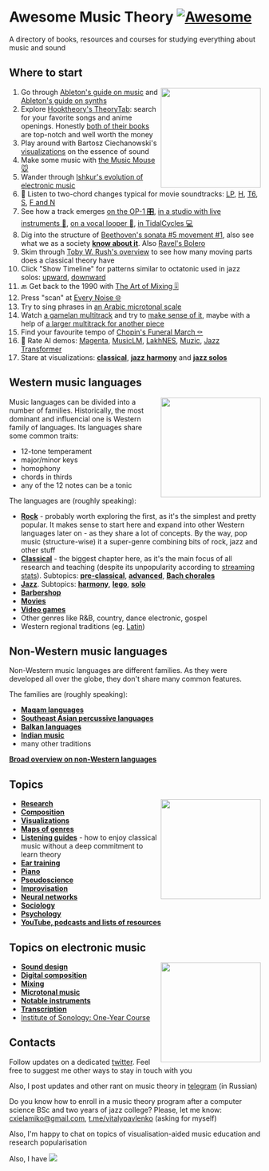 Awesome Music Theory [![Awesome](https://cdn.rawgit.com/sindresorhus/awesome/d7305f38d29fed78fa85652e3a63e154dd8e8829/media/badge.svg)](https://github.com/sindresorhus/awesome)
===


A directory of books, resources and courses for studying everything about music and sound

Where to start
---

<img src="https://user-images.githubusercontent.com/1491908/220568166-377d3637-b5f6-45a9-906c-a8e4a21c3778.jpg" width="200" align="right">


1. Go through [Ableton's guide on music](https://learningmusic.ableton.com/) and [Ableton's guide on synths](https://learningsynths.ableton.com/)
2. Explore [Hooktheory's TheoryTab](https://www.hooktheory.com/theorytab): search for your favorite songs and anime openings. Honestly [both of their books](https://www.hooktheory.com/books) are top-notch and well worth the money
3. Play around with Bartosz Ciechanowski's [visualizations](https://ciechanow.ski/sound/) on the essence of sound
3. Make some music with [the Music Mouse 🐭](https://teropa.info/musicmouse/)
9. Wander through [Ishkur's evolution of electronic music](https://music.ishkur.com/)
7. 🍿 Listen to two-chord changes typical for movie soundtracks: [LP](https://www.youtube.com/watch?v=I33UqUhKE10), [H](https://www.youtube.com/watch?v=_LCDlv33y4M), [T6](https://www.youtube.com/watch?v=0V1Mfmdt8lA), [S](https://www.youtube.com/watch?v=rfYU1F0pJik), [F and N](https://www.youtube.com/watch?v=tHs3gdouz68)
3. See how a track emerges [on the OP-1 🎛️](https://www.youtube.com/watch?v=lu5XB1Y2rHk), [in a studio with live instruments 🎻](https://www.youtube.com/watch?v=4CGBfbB4g0Y), [on a vocal looper 🎤](https://youtu.be/nvIGCMhjkvw?t=39), [in TidalCycles 💻](https://youtu.be/etAZbQtggSQ?t=124)
5. Dig into the structure of [Beethoven's sonata #5 movement #1](https://rawl.vercel.app/edit?a=beethoven_op10no1mov1), also see what we as a society [**know about it**](parts/beethoven_op10no1mov1.md). Also [Ravel's Bolero](https://www.youtube.com/watch?v=4p-mwp0nNac)
4. Skim through [Toby W. Rush's overview](https://tobyrush.com/theorypages/pdf/en-us/the-whole-enchilada-set.pdf) to see how many moving parts does a classical theory have
6. Click "Show Timeline" for patterns similar to octatonic used in jazz solos: [upward](https://dig-that-lick.hfm-weimar.de/similarity_search/search?id=8855&target_layout=&group_by=&task_id=6c3656c4-724b-401a-a69a-4f874adddafc), [downward](https://dig-that-lick.hfm-weimar.de/similarity_search/search?id=8856&target_layout=&group_by=&task_id=dce240ac-68c9-49f4-90f5-636e0ad2d15b)
5. 🔙 Get back to the 1990 with [The Art of Mixing 🎚️](https://youtu.be/TEjOdqZFvhY?t=25)
8. Press "scan" at [Every Noise 🌐](https://everynoise.com/)
9. Try to sing phrases in [an Arabic microtonal scale](https://www.youtube.com/watch?v=xN7E1pc8Y2Y&list=PLcfDkfaWrWRRcgUawWPz4bdL0Co17rphx)
10. Watch [a gamelan multitrack](https://www.youtube.com/watch?v=ccHTOepjK_s) and try to [make sense of it](https://docs.google.com/document/d/1oKbYpSAcunMTvB-casuFUyiaSuHGJkJhGf5rrvfOPgE/edit), maybe with a help of [a larger multitrack for another piece](https://www.youtube.com/watch?v=jE93bF0dooU)
11. Find your favourite tempo of [Chopin's Funeral March ⚰️](https://tuttitempi.com/#scoreId=U00000578581&from=0.5622&to=0.8122&youtube=1&spotify=0&muziekweb=0)
12. 🤖 Rate AI demos: [Magenta](https://magenta.tensorflow.org/demos/), [MusicLM](https://google-research.github.io/seanet/musiclm/examples/), [LakhNES](https://chrisdonahue.com/LakhNES/), [Muzic](https://ai-muzic.github.io/), [Jazz Transformer](https://drive.google.com/drive/folders/1-EeV02jvRftdvwWXa0KpoMvyRQaXUJ0W)
12. Stare at visualizations: [**classical**](parts/classical_visualizations.md), [**jazz harmony**](parts/jazz_harmony_visualizations.md) and [**jazz solos**](parts/jazz_solo_visualizations.md)


Western music languages
---

<img src="https://user-images.githubusercontent.com/1491908/220957973-a76da180-0bf9-4ad4-b03d-8f6ff2d3a2a7.png" width="200" align="right">


Music languages can be divided into a number of families. Historically, the most dominant and influencial one is Western family of languages. Its languages share some common traits:
- 12-tone temperament
- major/minor keys
- homophony
- chords in thirds
- any of the 12 notes can be a tonic

The languages are (roughly speaking):
- [**Rock**](parts/rock_harmony.md) - probably worth exploring the first, as it's the simplest and pretty popular. It makes sense to start here and expand into other Western languages later on - as they share a lot of concepts. By the way, pop music (structure-wise) it a super-genre combining bits of rock, jazz and other stuff
- [**Classical**](parts/classical.md) - the biggest chapter here, as it's the main focus of all research and teaching (despite its unpopularity according to [streaming stats](https://headphonesaddict.com/music-genre-statistics/)). Subtopics: [**pre-classical**](parts/pre_classical.md), [**advanced**](parts/classical_advanced.md), [**Bach chorales**](parts/bach_chorales.md)
- [**Jazz**](parts/jazz.md). Subtopics: [**harmony**](parts/jazz_harmony.md), [**lego**](parts/lego.md), [**solo**](parts/jazz_solo.md)
- [**Barbershop**](parts/barbershop.md)
- [**Movies**](parts/movies.md)
- [**Video games**](parts/vgm.md)
- Other genres like R&B, country, dance electronic, gospel
- Western regional traditions (eg. [Latin](https://www.halleonard.com/menu/562/latin))

Non-Western music languages
---

Non-Western music languages are different families. As they were developed all over the globe, they don't share many common features.

The families are (roughly speaking):
- [**Maqam languages**](parts/maqam_languages.md)
- [**Southeast Asian percussive languages**](parts/se_asian_percussive.md)
- [**Balkan languages**](parts/balkan.md)
- [**Indian music**](parts/indian.md)
- many other traditions

[**Broad overview on non-Western languages**](parts/non_western_languages.md)



Topics
---

<img src="https://user-images.githubusercontent.com/1491908/220949769-3a8467df-3e6c-4664-a973-21c81cfe8fa0.png" width="200" align="right">

- [**Research**](parts/research.md)
- [**Composition**](parts/composition.md)
- [**Visualizations**](parts/visualizations.md)
- [**Maps of genres**](parts/maps_of_genres.md)
- [**Listening guides**](parts/listening_guides.md) - how to enjoy classical music without a deep commitment to learn theory
- [**Ear training**](parts/ear_training.md)
- [**Piano**](parts/piano.md)
- [**Pseudoscience**](parts/pseudoscience.md)
- [**Improvisation**](parts/improvisation.md)
- [**Neural networks**](parts/llms.md)
- [**Sociology**](parts/sociology.md)
- [**Psychology**](parts/psychology.md)
- [**YouTube, podcasts and lists of resources**](parts/youtube_and_podcasts.md)



Topics on electronic music
---

<img src="https://user-images.githubusercontent.com/1491908/220955095-75f3a0d3-e090-43e7-a9ae-98c5f8eb1999.png" align="right" width="200">

- [**Sound design**](parts/sound_design.md)
- [**Digital composition**](parts/digital_composition.md)
- [**Mixing**](parts/mixing.md)
- [**Microtonal music**](parts/microtonal.md)
- [**Notable instruments**](parts/instruments.md)
- [**Transcription**](parts/transcription.md)
- [Institute of Sonology: One-Year Course](http://sonology.org/one-year-course-admission/)

Contacts
---

Follow updates on a dedicated [twitter](https://twitter.com/studymmmusic). Feel free to suggest me other ways to stay in touch with you

Also, I post updates and other rant on music theory in [telegram](https://t.me/keetezh) (in Russian)

Do you know how to enroll in a music theory program after a computer science BSc and two years of jazz college? Please, let me know: cxielamiko@gmail.com, [t.me/vitalypavlenko](https://t.me/vitalypavlenko) (asking for myself)

Also, I'm happy to chat on topics of visualisation-aided music education and research popularisation

Also, I have <a href="https://www.patreon.com/studymusic"><img src="https://img.shields.io/badge/Patreon-F96854?style=for-the-badge&logo=patreon&logoColor=white"></a>
